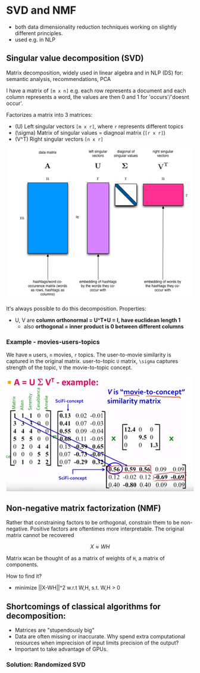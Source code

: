 # SVD and NMF
- both data dimensionality reduction techniques working on slightly different principles.
- used e.g. in NLP

## Singular value decomposition (SVD)
Matrix decomposition, widely used in linear algebra and in NLP (DS) for: semantic analysis, recommendations, PCA

I have a matrix of `[m x n]` e.g. each row represents a document and each column represents a word, the values are then 0 and 1 for 'occurs'/'doesnt occur'.

Factorizes a matrix into 3 matrices:
- (U) Left singular vectors `[m x r]`, where `r` represents different topics
- (\sigma) Matrix of singular values = diagnoal matrix (`[r x r]`) 
- (V^T) Right singular vectors `[n x r]`

![SVD](SVD.png)

It's always possible to do this decomposition.
Properties:
- U, V are **column orthonormal = U^T*U = I, have euclidean length 1** 
    - also **orthogonal = inner product is 0 between different columns**

### Example - movies-users-topics

We have `m` users, `n` movies, `r` topics. The user-to-movie similarity is captured in the original matrix. user-to-topic `U` matrix, `\sigma` captures strength of the topic, `V` the movie-to-topic concept.

![SVD_example](SVD_example.png)

## Non-negative matrix factorization (NMF)
Rather that constraining factors to be orthogonal, constrain them to be non-negative. Positive factors are oftentimes more interpretable.
The original matrix cannot be recovered

$$X \approx WH$$

Matrix `W`can be thought of as a matrix of weights of `H`, a matrix of components.

How to find it?
- minimize ||X-WH||^2 w.r.t W,H, s.t. W,H > 0

## Shortcomings of classical algorithms for decomposition:
- Matrices are "stupendously big"
- Data are often missing or inaccurate. Why spend extra computational resources when imprecision of input limits precision of the output?
- Important to take advantage of GPUs.

### Solution: Randomized SVD